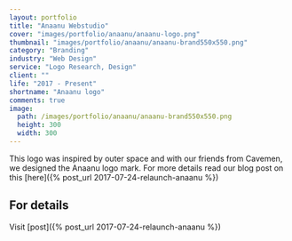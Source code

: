 ```yaml
---
layout: portfolio
title: "Anaanu Webstudio"
cover: "images/portfolio/anaanu/anaanu-logo.png"
thumbnail: "images/portfolio/anaanu/anaanu-brand550x550.png"
category: "Branding"
industry: "Web Design"
service: "Logo Research, Design"
client: ""
life: "2017 - Present"
shortname: "Anaanu logo"
comments: true
image:
  path: /images/portfolio/anaanu/anaanu-brand550x550.png
  height: 300
  width: 300
---
```


This logo was inspired by outer space and with our friends from Cavemen, we designed the Anaanu logo mark. For more details read our blog post on this [here]({% post_url 2017-07-24-relaunch-anaanu %})

For details
----------
Visit [post]({% post_url 2017-07-24-relaunch-anaanu %})
